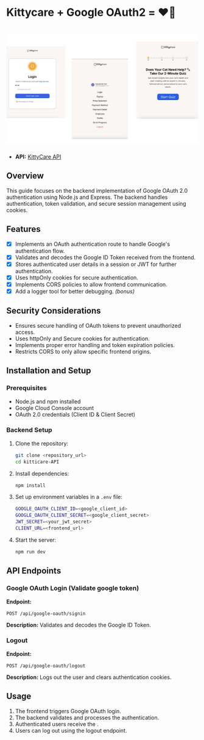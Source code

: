 # Kittycare + Google OAuth2 = ❤️‍🔥

<h1 align="center">
  <img alt="kittycare" title="#kittycare" src="./kittycare-image.jpg" />
</h1>

- **API:** [KittyCare API](https://kittycare-api.onrender.com)

## Overview
This guide focuses on the backend implementation of Google OAuth 2.0 authentication using Node.js and Express. The backend handles authentication, token validation, and secure session management using cookies.

## Features
- [x] Implements an OAuth authentication route to handle Google's authentication flow.
- [x] Validates and decodes the Google ID Token received from the frontend.
- [x] Stores authenticated user details in a session or JWT for further authentication.
- [x] Uses httpOnly cookies for secure authentication.
- [x] Implements CORS policies to allow frontend communication.
- [x] Add a logger tool for better debugging. <i>(bonus)</i>

## Security Considerations
- Ensures secure handling of OAuth tokens to prevent unauthorized access.
- Uses httpOnly and Secure cookies for authentication.
- Implements proper error handling and token expiration policies.
- Restricts CORS to only allow specific frontend origins.

## Installation and Setup
### Prerequisites
- Node.js and npm installed
- Google Cloud Console account
- OAuth 2.0 credentials (Client ID & Client Secret)

### Backend Setup
1. Clone the repository:
   ```sh
   git clone <repository_url>
   cd kitticare-API
   ```
2. Install dependencies:
   ```sh
   npm install
   ```
3. Set up environment variables in a `.env` file:
   ```sh
   GOOGLE_OAUTH_CLIENT_ID=<google_client_id>
   GOOGLE_OAUTH_CLIENT_SECRET=<google_client_secret>
   JWT_SECRET=<your_jwt_secret>
   CLIENT_URL=<frontend_url>
   ```
4. Start the server:
   ```sh
   npm run dev
   ```

## API Endpoints
### Google OAuth Login (Validate google token)
**Endpoint:**
```http
POST /api/google-oauth/signin
```
**Description:** Validates and decodes the Google ID Token.

### Logout
**Endpoint:**
```http
POST /api/google-oauth/logout
```
**Description:** Logs out the user and clears authentication cookies.

## Usage
1. The frontend triggers Google OAuth login.
2. The backend validates and processes the authentication.
3. Authenticated users receive the .
4. Users can log out using the logout endpoint.
